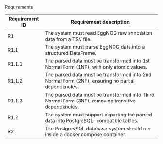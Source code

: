 Requirements

Requirement ID | Requirement description
---------------|-------------------------
R1             | The system must read EggNOG raw annotation data from a TSV file.
R1.1           | The system must parse EggNOG data into a structured DataFrame.
R1.1.1         | The parsed data must be transformed into 1st Normal Form (1NF), with only atomic values.
R1.1.2         | The parsed data must be transformed into 2nd Normal Form (2NF), ensuring no partial dependencies.
R1.1.3         | The parsed data must be transformed into Third Normal Form (3NF), removing transitive dependencies.
R1.2           | The system must support exporting the parsed data into PostgreSQL-compatible tables. 
R2             | The PostgresSQL database system should run inside a docker compose container. 
